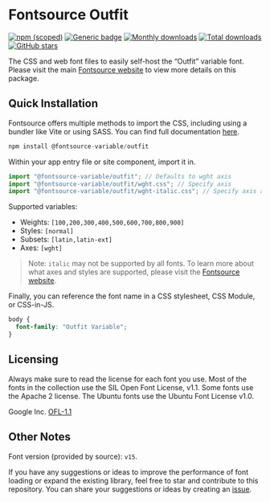# Fontsource Outfit

[![npm (scoped)](https://img.shields.io/npm/v/@fontsource-variable/outfit?color=brightgreen)](https://www.npmjs.com/package/@fontsource-variable/outfit) [![Generic badge](https://img.shields.io/badge/fontsource-passing-brightgreen)](https://github.com/fontsource/fontsource) [![Monthly downloads](https://badgen.net/npm/dm/@fontsource-variable/outfit)](https://github.com/fontsource/fontsource) [![Total downloads](https://badgen.net/npm/dt/@fontsource-variable/outfit)](https://github.com/fontsource/fontsource) [![GitHub stars](https://img.shields.io/github/stars/fontsource/fontsource.svg?style=social&label=Star)](https://github.com/fontsource/fontsource/stargazers)

The CSS and web font files to easily self-host the “Outfit” variable font. Please visit the main [Fontsource website](https://fontsource.org/fonts/outfit) to view more details on this package.

## Quick Installation

Fontsource offers multiple methods to import the CSS, including using a bundler like Vite or using SASS. You can find full documentation [here](https://fontsource.org/docs/getting-started/introduction).

```javascript
npm install @fontsource-variable/outfit
```

Within your app entry file or site component, import it in.

```javascript
import "@fontsource-variable/outfit"; // Defaults to wght axis
import "@fontsource-variable/outfit/wght.css"; // Specify axis
import "@fontsource-variable/outfit/wght-italic.css"; // Specify axis and style
```

Supported variables:
- Weights: `[100,200,300,400,500,600,700,800,900]`
- Styles: `[normal]`
- Subsets: `[latin,latin-ext]`
- Axes: `[wght]`

> Note: `italic` may not be supported by all fonts. To learn more about what axes and styles are supported, please visit the [Fontsource website](https://fontsource.org/fonts/outfit).

Finally, you can reference the font name in a CSS stylesheet, CSS Module, or CSS-in-JS.

```css
body {
  font-family: "Outfit Variable";
}
```

## Licensing
Always make sure to read the license for each font you use. Most of the fonts in the collection use the SIL Open Font License, v1.1. Some fonts use the Apache 2 license. The Ubuntu fonts use the Ubuntu Font License v1.0.

Google Inc.
[OFL-1.1](http://scripts.sil.org/OFL)

## Other Notes
Font version (provided by source): `v15`.

If you have any suggestions or ideas to improve the performance of font loading or expand the existing library, feel free to star and contribute to this repository. You can share your suggestions or ideas by creating an [issue](https://github.com/fontsource/fontsource/issues).